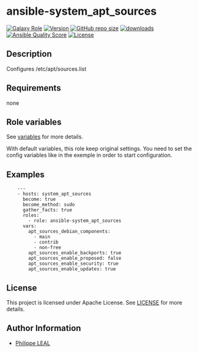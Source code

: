 # ansible-system_apt_sources

[![Galaxy Role](https://img.shields.io/badge/galaxy-system_apt_sources-purple?style=flat)](https://galaxy.ansible.com/lotusnoir/system_apt_sources)
[![Version](https://img.shields.io/github/release/lotusnoir/ansible-system_apt_sources.svg)](https://github.com/lotusnoir/ansible-system_apt_sources/releases/latest)
[![GitHub repo size](https://img.shields.io/github/repo-size/lotusnoir/ansible-system_apt_sources?color=orange&style=flat)](https://galaxy.ansible.com/lotusnoir/system_apt_sources)
[![downloads](https://img.shields.io/ansible/role/d/)](https://galaxy.ansible.com/lotusnoir/system_apt_sources)
[![Ansible Quality Score](https://img.shields.io/ansible/quality/)](https://galaxy.ansible.com/lotusnoir/system_apt_sources)
[![License](https://img.shields.io/badge/license-Apache--2.0-brightgreen?style=flat)](https://opensource.org/licenses/Apache-2.0)

## Description

Configures /etc/apt/sources.list
## Requirements

none

## Role variables

See [variables](/defaults/main.yml) for more details.

With default variables, this role keep original settings. You need to set the config variables like in the exemple in order to start configuration.

## Examples

        ---
        - hosts: system_apt_sources
          become: true
          become_method: sudo
          gather_facts: true
          roles:
            - role: ansible-system_apt_sources
          vars:
            apt_sources_debian_components:
              - main
              - contrib
              - non-free
            apt_sources_enable_backports: true
            apt_sources_enable_proposed: false
            apt_sources_enable_security: true
            apt_sources_enable_updates: true



## License

This project is licensed under Apache License. See [LICENSE](/LICENSE) for more details.

## Author Information

- [Philippe LEAL](https://github.com/lotusnoir)
